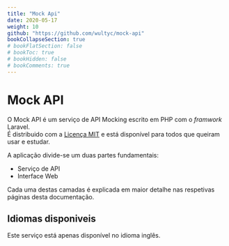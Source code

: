```yaml
---
title: "Mock Api"
date: 2020-05-17
weight: 10
github: "https://github.com/wultyc/mock-api"
bookCollapseSection: true
# bookFlatSection: false
# bookToc: true
# bookHidden: false
# bookComments: true
---
```

# Mock API
O Mock API é um serviço de API Mocking escrito em PHP com o *framwork* Laravel.  
É distribuido com a [Licença MIT](https://github.com/Wultyc/mock-api/blob/master/LICENSE) e está disponível para todos que queiram usar e estudar.  

A aplicação divide-se um duas partes fundamentais:
* Serviço de API
* Interface Web

Cada uma destas camadas é explicada em maior detalhe nas respetivas páginas desta documentação.

## Idiomas disponiveis
Este serviço está apenas disponível no idioma inglês.